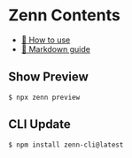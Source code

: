 # Zenn Contents

* [📘 How to use](https://zenn.dev/zenn/articles/zenn-cli-guide)
* [📘 Markdown guide](https://zenn.dev/zenn/articles/markdown-guide)

## Show Preview

```
$ npx zenn preview
```

## CLI Update

```
$ npm install zenn-cli@latest
```
